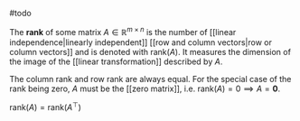 #todo 

The **rank** of some matrix $A\in \mathbb R^{m\times n}$ is the number of [[linear independence|linearly independent]] [[row and column vectors|row or column vectors]] and is denoted with $\mathrm{rank}(A)$. It measures the dimension of the image of the [[linear transformation]] described by $A$.

The column rank and row rank are always equal. For the special case of the rank being zero, $A$ must be the [[zero matrix]], i.e. $\mathrm{rank}(A)=0 \implies A=\mathbf{0}$.

$\mathrm{rank}(A) = \mathrm{rank}(A^{\top})$

